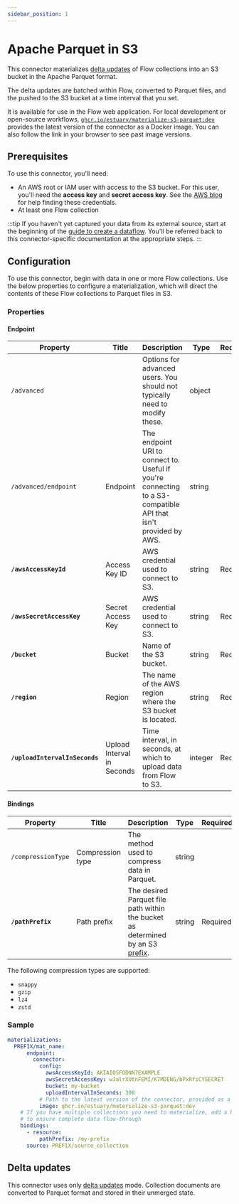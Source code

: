 ```yaml
---
sidebar_position: 1
---
```


# Apache Parquet in S3

This connector materializes [delta updates](#delta-updates) of Flow collections into an S3 bucket in the Apache Parquet format.

The delta updates are batched within Flow, converted to Parquet files, and the pushed to the S3 bucket at a time interval that you set.

It is available for use in the Flow web application. For local development or open-source workflows, [`ghcr.io/estuary/materialize-s3-parquet:dev`](https://ghcr.io/estuary/materialize-s3-parquet:dev) provides the latest version of the connector as a Docker image. You can also follow the link in your browser to see past image versions.

## Prerequisites

To use this connector, you'll need:

* An AWS root or IAM user with access to the S3 bucket. For this user, you'll need the **access key** and **secret access key**.
  See the [AWS blog](https://aws.amazon.com/blogs/security/wheres-my-secret-access-key/) for help finding these credentials.
* At least one Flow collection

:::tip
If you haven't yet captured your data from its external source, start at the beginning of the [guide to create a dataflow](../../../guides/create-dataflow.md). You'll be referred back to this connector-specific documentation at the appropriate steps.
:::

## Configuration

To use this connector, begin with data in one or more Flow collections.
Use the below properties to configure a  materialization, which will direct the contents of these Flow collections to Parquet files in S3.

### Properties

#### Endpoint

| Property | Title | Description | Type | Required/Default |
|---|---|---|---|---|
| `/advanced` |  | Options for advanced users. You should not typically need to modify these. | object |  |
| `/advanced/endpoint` | Endpoint | The endpoint URI to connect to. Useful if you&#x27;re connecting to a S3-compatible API that isn&#x27;t provided by AWS. | string |  |
| **`/awsAccessKeyId`** | Access Key ID | AWS credential used to connect to S3. | string | Required |
| **`/awsSecretAccessKey`** | Secret Access Key | AWS credential used to connect to S3. | string | Required |
| **`/bucket`** | Bucket | Name of the S3 bucket. | string | Required |
| **`/region`** | Region | The name of the AWS region where the S3 bucket is located. | string | Required |
| **`/uploadIntervalInSeconds`** | Upload Interval in Seconds | Time interval, in seconds, at which to upload data from Flow to S3. | integer | Required |

#### Bindings

| Property | Title | Description | Type | Required/Default |
|---|---|---|---|---|
| `/compressionType` | Compression type | The method used to compress data in Parquet. | string |  |
| **`/pathPrefix`** | Path prefix | The desired Parquet file path within the bucket as determined by an S3 [prefix](https://docs.aws.amazon.com/AmazonS3/latest/userguide/using-prefixes.html). | string | Required |

The following compression types are supported:

* `snappy`
* `gzip`
* `lz4`
* `zstd`

### Sample
```yaml
materializations:
  PREFIX/mat_name:
	  endpoint:
        connector:
          config:
            awsAccessKeyId: AKIAIOSFODNN7EXAMPLE
            awsSecretAccessKey: wJalrXUtnFEMI/K7MDENG/bPxRfiCYSECRET
            bucket: my-bucket
            uploadIntervalInSeconds: 300
          # Path to the latest version of the connector, provided as a Docker image
          image: ghcr.io/estuary/materialize-s3-parquet:dev
	# If you have multiple collections you need to materialize, add a binding for each one
    # to ensure complete data flow-through
    bindings:
      - resource:
          pathPrefix: /my-prefix
      source: PREFIX/source_collection
```

## Delta updates

This connector uses only [delta updates](../../../concepts/materialization.md#delta-updates) mode.
Collection documents are converted to Parquet format and stored in their unmerged state.
